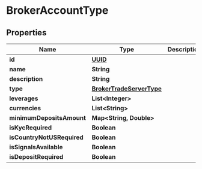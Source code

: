 # BrokerAccountType

## Properties
Name | Type | Description | Notes
------------ | ------------- | ------------- | -------------
**id** | [**UUID**](UUID.md) |  |  [optional]
**name** | **String** |  |  [optional]
**description** | **String** |  |  [optional]
**type** | [**BrokerTradeServerType**](BrokerTradeServerType.md) |  |  [optional]
**leverages** | **List&lt;Integer&gt;** |  |  [optional]
**currencies** | **List&lt;String&gt;** |  |  [optional]
**minimumDepositsAmount** | **Map&lt;String, Double&gt;** |  |  [optional]
**isKycRequired** | **Boolean** |  |  [optional]
**isCountryNotUSRequired** | **Boolean** |  |  [optional]
**isSignalsAvailable** | **Boolean** |  |  [optional]
**isDepositRequired** | **Boolean** |  |  [optional]

